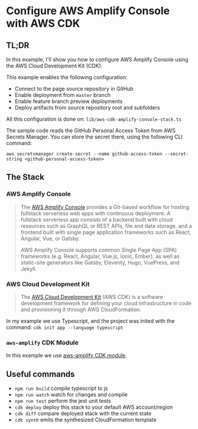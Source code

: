 # Configure AWS Amplify Console with AWS CDK

## TL;DR

In this example, I'll show you how to configure AWS Amplify Console using the AWS Cloud Development Kit (CDK).

This example enables the following configuration:

- Connect to the page source repository in GitHub
- Enable deployment from `master` branch
- Enable feature branch preview deployments
- Deploy artifacts from source repository root and subfolders

All this configuration is done on: `lib/aws-cdk-amplify-console-stack.ts`

The sample code reads the GitHub Personal Access Token from AWS Secrets Manager. You can store the secret there, using the following CLI command:

`aws secretsmanager create-secret --name github-access-token --secret-string <github-personal-access-token>`

## The Stack

### AWS Amplify Console

> The [AWS Amplify Console](https://aws.amazon.com/amplify/console/) provides a Git-based workflow for hosting fullstack serverless web apps with continuous deployment. A fullstack serverless app consists of a backend built with cloud resources such as GraphQL or REST APIs, file and data storage, and a frontend built with single page application frameworks such as React, Angular, Vue, or Gatsby.
>
> AWS Amplify Console supports common Single Page App (SPA) frameworks (e.g. React, Angular, Vue.js, Ionic, Ember), as well as static-site generators like Gatsby, Eleventy, Hugo, VuePress, and Jekyll.

### AWS Cloud Development Kit

> The [AWS Cloud Development Kit](https://docs.aws.amazon.com/cdk/index.html) (AWS CDK) is a software development framework for defining your cloud infrastructure in code and provisioning it through AWS CloudFormation.

In my example we use Typescript, and the project was inited with the command: `cdk init app --language typescript`

### `aws-amplify` CDK Module

In this example we use [aws-amplify CDK module](https://docs.aws.amazon.com/cdk/api/latest/docs/aws-amplify-readme.html).

## Useful commands

- `npm run build` compile typescript to js
- `npm run watch` watch for changes and compile
- `npm run test` perform the jest unit tests
- `cdk deploy` deploy this stack to your default AWS account/region
- `cdk diff` compare deployed stack with the current state
- `cdk synth` emits the synthesized CloudFormation template
